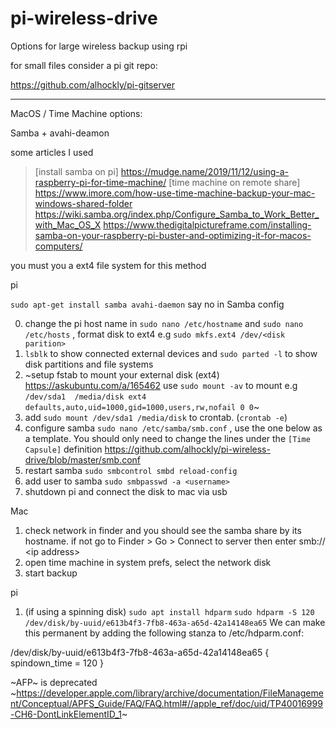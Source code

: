 # pi-wireless-drive
Options for large wireless backup using rpi


for small files consider a pi git repo:

https://github.com/alhockly/pi-gitserver

-----
MacOS / Time Machine options:

Samba + avahi-deamon

some articles I used

>[install samba on pi] https://mudge.name/2019/11/12/using-a-raspberry-pi-for-time-machine/
>[time machine on remote share] https://www.imore.com/how-use-time-machine-backup-your-mac-windows-shared-folder
>https://wiki.samba.org/index.php/Configure_Samba_to_Work_Better_with_Mac_OS_X
>https://www.thedigitalpictureframe.com/installing-samba-on-your-raspberry-pi-buster-and-optimizing-it-for-macos-computers/

you must you a ext4 file system for this method

pi 
 
`sudo apt-get install samba avahi-daemon` say no in Samba config

0. change the pi host name in `sudo nano /etc/hostname` and `sudo nano /etc/hosts` , format disk to ext4 e.g `sudo mkfs.ext4 /dev/<disk parition>`
1. `lsblk` to show connected external devices and `sudo parted -l` to show disk partitions and file systems
2. ~setup fstab to mount your external disk (ext4) https://askubuntu.com/a/165462 use `sudo mount -av` to mount
e.g `/dev/sda1  /media/disk ext4 defaults,auto,uid=1000,gid=1000,users,rw,nofail 0 0`~
2. add `sudo mount /dev/sda1 /media/disk` to crontab. (`crontab -e`) 
3. configure samba `sudo nano /etc/samba/smb.conf` , use the one below as a template. You should only need to change the lines under the `[Time Capsule]` definition
	https://github.com/alhockly/pi-wireless-drive/blob/master/smb.conf
4. restart samba `sudo smbcontrol smbd reload-config`
5. add user to samba `sudo smbpasswd -a <username>`
6. shutdown pi and connect the disk to mac via usb


Mac
1. check network in finder and you should see the samba share by its hostname. if not go to Finder > Go > Connect to server then enter smb:// \<ip address\>
2. open time machine in system prefs, select the network disk
3. start backup


pi
1. (if using a spinning disk) 
`sudo apt install hdparm`
`sudo hdparm -S 120 /dev/disk/by-uuid/e613b4f3-7fb8-463a-a65d-42a14148ea65`
We can make this permanent by adding the following stanza to /etc/hdparm.conf:

/dev/disk/by-uuid/e613b4f3-7fb8-463a-a65d-42a14148ea65 {
	spindown_time = 120
}


~AFP~ is deprecated
~https://developer.apple.com/library/archive/documentation/FileManagement/Conceptual/APFS_Guide/FAQ/FAQ.html#//apple_ref/doc/uid/TP40016999-CH6-DontLinkElementID_1~


